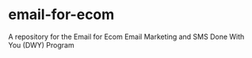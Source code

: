 # email-for-ecom
A repository for the Email for Ecom Email Marketing and SMS Done With You (DWY) Program
